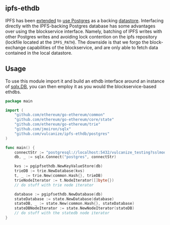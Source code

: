 ## ipfs-ethdb

IPFS has been [extended](https://github.com/vulcanize/go-ipfs/releases/tag/v0.4.22-alpha) to [use Postgres](https://github.com/vulcanize/go-ipfs-config/releases/tag/v0.0.8-alpha) as a backing [datastore](https://github.com/ipfs/go-ds-sql/tree/master/postgres).
Interfacing directly with the IPFS-backing Postgres database has some advantages over using the blockservice interface.
Namely, batching of IPFS writes with other Postgres writes and avoiding lock contention on the ipfs repository (lockfile located at the `IPFS_PATH`).
The downside is that we forgo the block-exchange capabilities of the blockservice, and are only able to fetch data contained in the local datastore.


## Usage
To use this module import it and build an ethdb interface around an instance of [sqlx.DB](https://github.com/jmoiron/sqlx), you can then
employ it as you would the blockservice-based ethdbs.

```go
package main

import (
    "github.com/ethereum/go-ethereum/common"
    "github.com/ethereum/go-ethereum/core/state"
    "github.com/ethereum/go-ethereum/trie"
    "github.com/jmoiron/sqlx"
    "github.com/vulcanize/ipfs-ethdb/postgres"
)

func main() {
    connectStr := "postgresql://localhost:5432/vulcanize_testing?sslmode=disable"
    db, _ := sqlx.Connect("postgres", connectStr)

    kvs := pgipfsethdb.NewKeyValueStore(db)
    trieDB := trie.NewDatabase(kvs)
    t, _ := trie.New(common.Hash{}, trieDB)
    trieNodeIterator := t.NodeIterator([]byte{})
    // do stuff with trie node iterator

    database := pgipfsethdb.NewDatabase(db)
    stateDatabase := state.NewDatabase(database)
    stateDB, _ := state.New(common.Hash{}, stateDatabase)
    stateDBNodeIterator := state.NewNodeIterator(stateDB)
    // do stuff with the statedb node iterator
}
```
